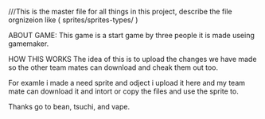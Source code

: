 ///This is the master file for all things in this project, describe the file orgnizeion like ( sprites/sprites-types/ ) 

ABOUT GAME:
This game is a start game by three people it is made useing gamemaker. 

HOW THIS WORKS
The idea of this is to upload the changes we have made so the other team mates can download and cheak them out too. 

For examle i made a need sprite and odject i upload it here and my team mate can download it and intort or copy the files and use the sprite to. 

Thanks go to bean, tsuchi, and vape.
